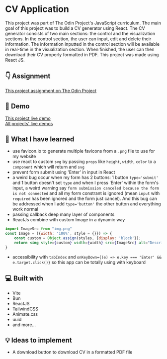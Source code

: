 # CV Application

This project was part of The Odin Project's JavaScript curriculum. The main goal of this project was to build a CV generator using React. The CV generator consists of two main sections: the control and the visualization sections. In the control section, the user can input, edit and delete their information. The information inputted in the control section will be available in real-time in the visualization section. When finished, the user can then download their CV properly formatted in PDF. This project was made using React JS.

## 👇 Assignment

[This project assignment on The Odin Project](https://www.theodinproject.com/lessons/node-path-react-new-cv-application)

## 🚀 Demo

[This project live demo](https://minhhoccode111.github.io/cv-application-top/)  
[All projects' live demos](https://minhhoccode111.github.io/all-projects-live-demos/)

## 📘 What I have learned

- use favicon.io to generate multiple favicons from a `.png` file to use for my website
- use react to custom `svg` by passing `props` like `height`, `width`, `color` to a `component` which will return and `svg`
- prevent form submit using 'Enter' in input in React
- a weird bug occur when my form has 2 buttons: 1 button `type='submit'` and 1 button doesn't set `type` and when I press 'Enter' within the form's input, a weird warning say `form submission canceled because the form is not connected` and all my form constrant is ignored (mean `input` with `required` has been ignored and the form just cancel). And this bug can be addressed when I add `type='button'` the other button and everything work normal
- passing callback deep many layer of components
- ReactJs combine with custom Image in a dynamic way

```jsx
import ImageSrc from "img.png"
const Image = ({width: '100%', style = {}}) => {
	const custom = Object.assign(styles, {display: 'block'});
	return <img style={custom} width={width} src={ImageSrc} alt="Describe this picture"/>
}
```

- accessibility with `tabIndex` and `onKeyDown={(e) => e.key === 'Enter' && e.target.click()}` so this app can be totally using with keyboard

## 💻 Built with

- Vite
- Bun
- ReactJS
- TailwindCSS
- Animate.css
- uuid
- and more...

## 💡 Ideas to implement

- A download button to download CV in a formatted PDF file
